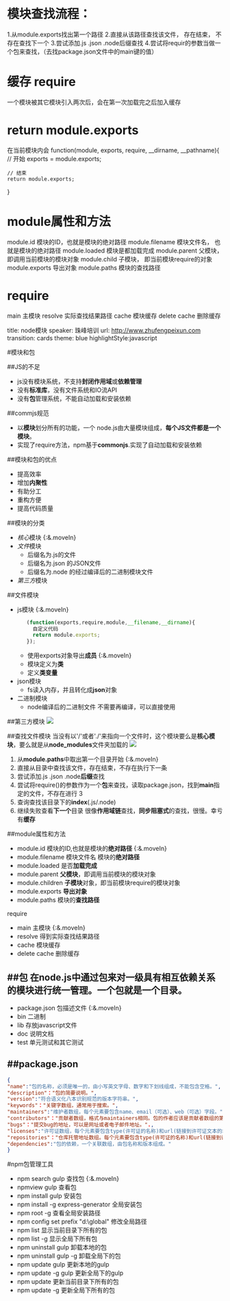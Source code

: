 # 模块查找流程：
1.从module.exports找出第一个路径
2.直接从该路径查找该文件， 存在结束， 不存在查找下一个
3.尝试添加.js .json .node后缀查找
4.尝试将requir的参数当做一个包来查找，（去找package.json文件中的main键的值）

# 缓存 require
一个模块被其它模块引入两次后，会在第一次加载完之后加入缓存

# return module.exports
在当前模块内会
function(module, exports, require, __dirname, __pathname){
    // 开始
    exports = module.exports;
    
    // 结束
    return module.exports;
}

# module属性和方法
module.id      模块的ID，也就是模块的绝对路径
module.filename   模块文件名， 也就是模块的绝对路径
module.loaded    模块是都加载完成
module.parent    父模块，即调用当前模块的模块对象
module.child     子模块， 即当前模块require的对象
module.exports   导出对象
module.paths     模块的查找路径

# require
main     主模块
resolve  实际查找结果路径
cache    模块缓存
delete cache   删除缓存

title: node模块
speaker:  珠峰培训
url: http://www.zhufengpeixun.com
transition: cards
theme: blue
highlightStyle:javascript


#模块和包



##JS的不足
- js没有模块系统，不支持**封闭作用域**或**依赖管理**
- 没有**标准库**，没有文件系统和IO流API
- 没有**包**管理系统，不能自动加载和安装依赖


##commjs规范
- 以**模块**划分所有的功能，一个 node.js由大量模块组成，**每个JS文件都是一个模块**。
- 实现了require方法，npm基于**commonjs**.实现了自动加载和安装依赖


##模块和包的优点
- 提高效率
- 增加**内聚性**
- 有助分工
- 重构方便
- 提高代码质量


##模块的分类 
- *核心*模块 {:&.moveIn}
- *文件*模块
  - 后缀名为.js的文件
  - 后缀名为.json 的JSON文件
  - 后缀名为.node 的经过编译后的二进制模块文件
- *第三方*模块


##文件模块
- js模块 {:&.moveIn}
  ```javascript
     (function(exports,require,module,__filename,__dirname){
       自定义代码
       return module.exports;
     });
  ```
  - 使用exports对象导出**成员** {:&.moveIn}
  - 模块定义为**类**
  - 定义**类变量**
- json模块
  - fs读入内存，并且转化成**json**对象 
- 二进制模块
  - node编译后的二进制文件 不需要再编译，可以直接使用  


##第三方模块
<img src="http://7xjf2l.com2.z0.glb.qiniucdn.com/lookmodule.jpg" class="img-responsive">


##查找文件模块
当没有以'/'或者'./'来指向一个文件时，这个模块要么是**核心模块**，要么就是从**node_modules**文件夹加载的
<img src="http://7xjf2l.com2.z0.glb.qiniucdn.com/lookfile.jpg" class="img-responsive">
1. 从**module.paths**中取出第一个目录开始 {:&.moveIn}
2. 直接从目录中查找该文件，存在结束，不存在执行下一条
3. 尝试添加.js .json .node**后缀**查找
4. 尝试将require()的参数作为一个**包**来查找，读取package.json，找到**main**指定的文件，不存在进行 3
5. 查询查找该目录下的**index**(.js/.node)
6. 继续失败查看**下一个**目录
很像**作用域链**查找，**同步阻塞式**的查找，很慢。幸亏有**缓存**

##module属性和方法
- module.id 模块的ID,也就是模块的**绝对路径** {:&.moveIn}
- module.filename 模块文件名 模块的**绝对路径**
- module.loaded 是否**加载完成**
- module.parent **父模块**，即调用当前模块的模块对象
- module.children **子模块**对象，即当前模块require的模块对象
- module.exports **导出对象**
- module.paths 模块的**查找路径**


require
- main 主模块 {:&.moveIn}
- resolve 得到实际查找结果路径 
- cache 模块缓存
- delete cache 删除缓存


##包
在node.js中通过包来对一级具有**相互依赖**关系的模块进行统一管理。一个包就是一个**目录**。
------
- package.json 包描述文件 {:&.moveIn}
- bin 二进制
- lib 存放javascript文件
- doc 说明文档
- test 单元测试和其它测试


##package.json
-------
```json
{
"name":"包的名称，必须是唯一的，由小写英文字母、数字和下划线组成，不能包含空格。",
"description"："包的简要说明。",
"version":"符合语义化八本识别规范的版本字符串。",
"keywords"："关键字数组，通常用于搜索。",
"maintainers":"维护者数组，每个元素要包含name、email（可选）、web（可选）字段。",
"contributors"："贡献者数组，格式与maintainers相同。包的作者应该是贡献者数组的第一个元素。",
"bugs"："提交bug的地址，可以是网址或者电子邮件地址。".,
"licenses":"许可证数组，每个元素要包含type(许可证的名称)和url(链接到许可证文本的地址)字段。",
"repositories"："仓库托管地址数组。每个元素要包含type(许可证的名称)和url(链接到许可证文本的地址)字段。",
"dependencies":"包的依赖，一个关联数组，由包名称和版本组成。"
}
```


#npm包管理工具

- npm search gulp 查找包 {:&.moveIn}
- npmview gulp 查看包
- npm install gulp 安装包
- npm install -g express-generator 全局安装包
- npm root -g 查看全局安装路径
- npm config set prefix "d:\global" 修改全局路径
- npm list 显示当前目录下所有的包
- npm list -g 显示全局下所有包
- npm uninstall gulp 卸载本地的包
- npm uninstall gulp -g 卸载全局下的包
- npm update gulp 更新本地的gulp
- npm update -g gulp 更新全局下的gulp
- npm update 更新当前目录下所有的包
- npm update -g 更新全局下所有的包
